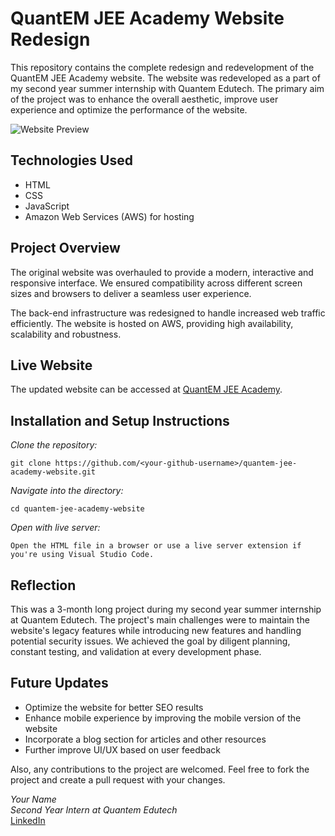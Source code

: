 # QuantEM JEE Academy Website Redesign

This repository contains the complete redesign and redevelopment of the QuantEM JEE Academy website. The website was redeveloped as a part of my second year summer internship with Quantem Edutech. The primary aim of the project was to enhance the overall aesthetic, improve user experience and optimize the performance of the website.

![Website Preview](https://quantemjeeacademy.com/)

## Technologies Used

- HTML
- CSS
- JavaScript
- Amazon Web Services (AWS) for hosting

## Project Overview

The original website was overhauled to provide a modern, interactive and responsive interface. We ensured compatibility across different screen sizes and browsers to deliver a seamless user experience.

The back-end infrastructure was redesigned to handle increased web traffic efficiently. The website is hosted on AWS, providing high availability, scalability and robustness.

## Live Website

The updated website can be accessed at [QuantEM JEE Academy](https://quantemjeeacademy.com/).

## Installation and Setup Instructions

*Clone the repository:*
```shell
git clone https://github.com/<your-github-username>/quantem-jee-academy-website.git
```
*Navigate into the directory:*
```shell
cd quantem-jee-academy-website
```
*Open with live server:*
```shell
Open the HTML file in a browser or use a live server extension if you're using Visual Studio Code.
```
## Reflection

This was a 3-month long project during my second year summer internship at Quantem Edutech. The project's main challenges were to maintain the website's legacy features while introducing new features and handling potential security issues. We achieved the goal by diligent planning, constant testing, and validation at every development phase.

## Future Updates

- Optimize the website for better SEO results
- Enhance mobile experience by improving the mobile version of the website
- Incorporate a blog section for articles and other resources
- Further improve UI/UX based on user feedback



Also, any contributions to the project are welcomed. Feel free to fork the project and create a pull request with your changes.

*Your Name*  
*Second Year Intern at Quantem Edutech*  
[LinkedIn](https://www.linkedin.com/in/your-linkedin-profile/)
